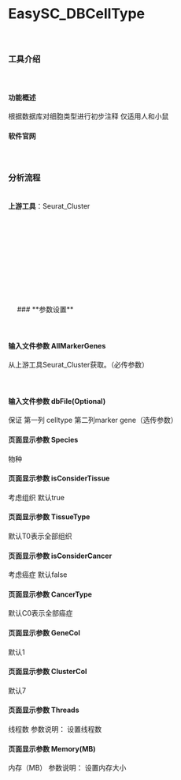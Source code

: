 # **﻿EasySC_DBCellType**

　 
### **工具介绍**

　  
#### **功能概述**
根据数据库对细胞类型进行初步注释
仅适用人和小鼠

#### **软件官网**

　 
### **分析流程**
　  
**上游工具**：Seurat_Cluster

<div style="text-align:center">
<img data-src="1.png" height="175px" ></img>
</div>
　 
### **参数设置**

　  
#### **输入文件参数 AllMarkerGenes**
从上游工具Seurat_Cluster获取。（必传参数）

　  
#### **输入文件参数 dbFile(Optional)**
保证 第一列 celltype 第二列marker gene（选传参数）

<label id='Species'> </label>
#### **页面显示参数 Species**
物种

<label id='isConsiderTissue'> </label>
#### **页面显示参数 isConsiderTissue**
考虑组织 默认true

<label id='TissueType'> </label>
#### **页面显示参数 TissueType**
默认T0表示全部组织

<label id='isConsiderCancer'> </label>
#### **页面显示参数 isConsiderCancer**
考虑癌症 默认false 

<label id='CancerType'> </label>
#### **页面显示参数 CancerType**
默认C0表示全部癌症

<label id='GeneCol'> </label>
#### **页面显示参数 GeneCol**
默认1

<label id='ClusterCol'> </label>
#### **页面显示参数 ClusterCol**
默认7

<label id='Threads'> </label>
#### **页面显示参数 Threads**
线程数
参数说明：
设置线程数

<label id='Memory(MB)'> </label>
#### **页面显示参数 Memory(MB)**
内存（MB）
参数说明：
设置内存大小
